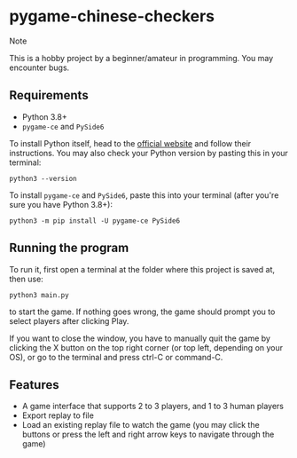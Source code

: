# pygame-chinese-checkers

> [!NOTE]
> This is a hobby project by a beginner/amateur in programming. You may encounter bugs.

## Requirements
- Python 3.8+
- `pygame-ce` and `PySide6`

To install Python itself, head to the [official website](https://www.python.org/) and follow their instructions.
You may also check your Python version by pasting this in your terminal:
```
python3 --version
```
To install `pygame-ce` and `PySide6`, paste this into your terminal (after you're sure you have Python 3.8+):
```
python3 -m pip install -U pygame-ce PySide6
```

## Running the program
To run it, first open a terminal at the folder where this project is saved at, then use:
```
python3 main.py
```
to start the game. If nothing goes wrong, the game should prompt you to select players after clicking Play.

If you want to close the window, you have to manually quit the game by clicking the X button on the top right corner (or top left, depending on your OS), or go to the terminal and press ctrl-C or command-C.

## Features
- A game interface that supports 2 to 3 players, and 1 to 3 human players
- Export replay to file
- Load an existing replay file to watch the game (you may click the buttons or press the left and right arrow keys to navigate through the game)
